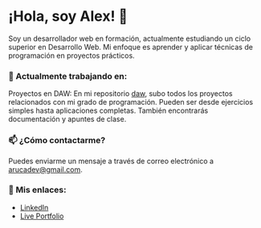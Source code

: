 # ¡Hola, soy Alex! 👋
Soy un desarrollador web en formación, actualmente estudiando un ciclo superior en Desarrollo Web. Mi enfoque es aprender y aplicar técnicas de programación en proyectos prácticos.

### 🔭 Actualmente trabajando en:
Proyectos en DAW: En mi repositorio [daw](https://github.com/arucadev/daw), subo todos los proyectos relacionados con mi grado de programación. Pueden ser desde ejercicios simples hasta aplicaciones completas. También encontrarás documentación y apuntes de clase.

### 📫 ¿Cómo contactarme?
Puedes enviarme un mensaje a través de correo electrónico a arucadev@gmail.com.

### 🔗 Mis enlaces:
- [LinkedIn](https://www.linkedin.com/in/alex-ruiz-castillo-133682211/)
- [Live Portfolio](https://arucadev.github.io/)
